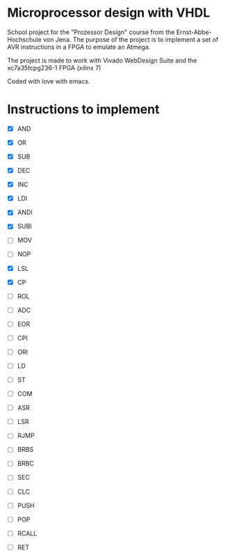 # Microprocessor design with VHDL

School project for the "Prozessor Design" course from the Ernst-Abbe-Hochschule von Jena. The purpose of the project is to implement a set of AVR instructions in a FPGA to emulate an Atmega.

The project is made to work with Vivado WebDesign Suite and the xc7a35tcpg236-1 FPGA (xilinx 7)

Coded with love with emacs.

# Instructions to implement

- [X] AND
- [X] OR
- [X] SUB
- [X] DEC
- [X] INC
- [x] LDI
- [X] ANDI
- [x] SUBI
- [ ] MOV
- [ ] NOP
- [X] LSL
- [X] CP
- [ ] ROL
- [ ] ADC
- [ ] EOR
- [ ] CPI
- [ ] ORI
- [ ] LD
- [ ] ST
- [ ] COM
- [ ] ASR 
- [ ] LSR
- [ ] RJMP
- [ ] BRBS
- [ ] BRBC
- [ ] SEC
- [ ] CLC
- [ ] PUSH
- [ ] POP
- [ ] RCALL
- [ ] RET


